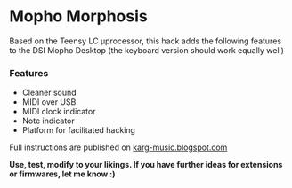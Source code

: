 # Mopho Morphosis

Based on the Teensy LC µprocessor, this hack adds the following features to the DSI Mopho Desktop (the keyboard version should work equally well)


### Features
- Cleaner sound
- MIDI over USB
- MIDI clock indicator
- Note indicator
- Platform for facilitated hacking

Full instructions are published on [karg-music.blogspot.com][www]

**Use, test, modify to your likings. If you have further ideas for extensions or firmwares, let me know :)**

   [www]: <http://karg-music.blogspot.de>
